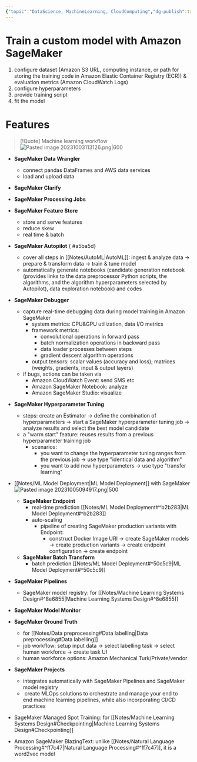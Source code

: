 ```yaml
---
{"topic":"DataScience, MachineLearning, CloudComputing","dg-publish":true,"permalink":"/Notes/Amazon SageMaker/","dgPassFrontmatter":true,"noteIcon":""}
---
```



# Train a custom model with Amazon SageMaker
1. configure dataset (Amazon S3 URL, computing instance, or path for storing the training code in Amazon Elastic Container Registry (ECR)) & evaluation metrics (Amazon CloudWatch Logs)
2. configure hyperparameters
3. provide training script
4. fit the model
# Features
>[!Quote] Machine learning workflow
>![Pasted image 20231003113126.png|600](/img/user/assets/images/Pasted%20image%2020231003113126.png)
- **SageMaker Data Wrangler**
	- connect pandas DataFrames and AWS data services
	- load and upload data
- **SageMaker Clarify**
- **SageMaker Processing Jobs**
- **SageMaker Feature Store**
	- store and serve features
	- reduce skew
	- real time & batch
- **SageMaker Autopilot**
{ #a5ba5d}

	- cover all steps in [[Notes/AutoML\|AutoML]]: ingest & analyze data -> prepare & transform data -> train & tune model 
	- automatically generate notebooks (candidate generation notebook (provides links to the data preprocessor Python scripts, the algorithms, and the algorithm hyperparameters selected by Autopilot), data exploration notebook) and codes
- **SageMaker Debugger**
	- capture real-time debugging data during model training in Amazon SageMaker
		- system metrics: CPU&GPU utilization, data I/O metrics
		- framework metrics: 
			- convolutional operations in forward pass
			- batch normalization operations in backward pass
			- data loader processes between steps
			- gradient descent algorithm operations
		- output tensors: scalar values (accuracy and loss); matrices (weights, gradients, input & output layers)
	- if bugs, actions can be taken via
		- Amazon CloudWatch Event: send SMS etc
		- Amazon SageMaker Notebook: analyze
		- Amazon SageMaker Studio: visualize
- **SageMaker Hyperparameter Tuning**
	- steps: create an Estimator -> define the combination of hyperparameters -> start a SageMaker hyperparameter tuning job -> analyze results and select the best model candidate
	- a "warm start" feature: reuses results from a previous hyperparameter training job
		- scenarios: 
			- you want to change the hyperparameter tuning ranges from the previous job -> use type "identical data and algorithm"
			- you want to add new hyperparameters -> use type "transfer learning"
- [[Notes/ML Model Deployment\|ML Model Deployment]] with SageMaker ![Pasted image 20231005094917.png|500](/img/user/assets/images/Pasted%20image%2020231005094917.png)
	- **SageMaker Endpoint**
		- real-time prediction [[Notes/ML Model Deployment#^b2b283\|ML Model Deployment#^b2b283]]
		- auto-scaling
			- pipeline of creating SageMaker production variants with Endpoint: 
				- construct Docker Image URI -> create SageMaker models  -> create production variants -> create endpoint configuration -> create endpoint
	- **SageMaker Batch Transform**
		- batch prediction [[Notes/ML Model Deployment#^50c5c9\|ML Model Deployment#^50c5c9]]
- **SageMaker Pipelines**
	- SageMaker model registry: for [[Notes/Machine Learning Systems Design#^8e6855\|Machine Learning Systems Design#^8e6855]]
- **SageMaker Model Monitor**
- **SageMaker Ground Truth**
	- for [[Notes/Data preprocessing#Data labelling\|Data preprocessing#Data labelling]]
	- job workflow: setup input data -> select labelling task -> select human workforce -> create task UI
	- human workforce options: Amazon Mechanical Turk/Private/vendor
- **SageMaker Projects**
	- integrates automatically with SageMaker Pipelines and SageMaker model registry
	-  create MLOps solutions to orchestrate and manage your end to end machine learning pipelines, while also incorporating CI/CD practices
- SageMaker Managed Spot Training: for [[Notes/Machine Learning Systems Design#Checkpointing\|Machine Learning Systems Design#Checkpointing]]
- Amazon SageMaker BlazingText: unlike [[Notes/Natural Language Processing#^ff7c47\|Natural Language Processing#^ff7c47]], it is a word2vec model